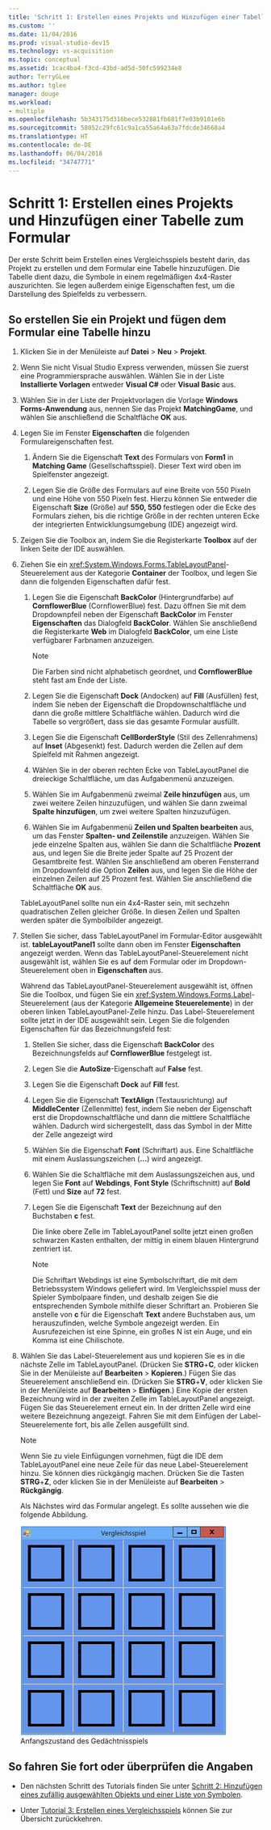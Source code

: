 ```yaml
---
title: 'Schritt 1: Erstellen eines Projekts und Hinzufügen einer Tabelle zum Formular'
ms.custom: ''
ms.date: 11/04/2016
ms.prod: visual-studio-dev15
ms.technology: vs-acquisition
ms.topic: conceptual
ms.assetid: 1cac4ba4-f3cd-43bd-ad5d-50fc599234e8
author: TerryGLee
ms.author: tglee
manager: douge
ms.workload:
- multiple
ms.openlocfilehash: 5b343175d316bece532881fb681f7e03b9101e6b
ms.sourcegitcommit: 58052c29fc61c9a1ca55a64a63a7fdcde34668a4
ms.translationtype: HT
ms.contentlocale: de-DE
ms.lasthandoff: 06/04/2018
ms.locfileid: "34747771"
---
```

# <a name="step-1-create-a-project-and-add-a-table-to-your-form"></a>Schritt 1: Erstellen eines Projekts und Hinzufügen einer Tabelle zum Formular
Der erste Schritt beim Erstellen eines Vergleichsspiels besteht darin, das Projekt zu erstellen und dem Formular eine Tabelle hinzuzufügen. Die Tabelle dient dazu, die Symbole in einem regelmäßigen 4x4-Raster auszurichten. Sie legen außerdem einige Eigenschaften fest, um die Darstellung des Spielfelds zu verbessern.

## <a name="to-create-a-project-and-add-a-table-to-your-form"></a>So erstellen Sie ein Projekt und fügen dem Formular eine Tabelle hinzu

1.  Klicken Sie in der Menüleiste auf **Datei** > **Neu** > **Projekt**.

2.  Wenn Sie nicht Visual Studio Express verwenden, müssen Sie zuerst eine Programmiersprache auswählen. Wählen Sie in der Liste **Installierte Vorlagen** entweder **Visual C#** oder **Visual Basic** aus.

3.  Wählen Sie in der Liste der Projektvorlagen die Vorlage **Windows Forms-Anwendung** aus, nennen Sie das Projekt **MatchingGame**, und wählen Sie anschließend die Schaltfläche **OK** aus.

4.  Legen Sie im Fenster **Eigenschaften** die folgenden Formulareigenschaften fest.

    1.  Ändern Sie die Eigenschaft **Text** des Formulars von **Form1** in **Matching Game** (Gesellschaftsspiel). Dieser Text wird oben im Spielfenster angezeigt.

    2.  Legen Sie die Größe des Formulars auf eine Breite von 550 Pixeln und eine Höhe von 550 Pixeln fest. Hierzu können Sie entweder die Eigenschaft **Size** (Größe) auf **550, 550** festlegen oder die Ecke des Formulars ziehen, bis die richtige Größe in der rechten unteren Ecke der integrierten Entwicklungsumgebung (IDE) angezeigt wird.

5.  Zeigen Sie die Toolbox an, indem Sie die Registerkarte **Toolbox** auf der linken Seite der IDE auswählen.

6.  Ziehen Sie ein <xref:System.Windows.Forms.TableLayoutPanel>-Steuerelement aus der Kategorie **Container** der Toolbox, und legen Sie dann die folgenden Eigenschaften dafür fest.

    1.  Legen Sie die Eigenschaft **BackColor** (Hintergrundfarbe) auf **CornflowerBlue** (CornflowerBlue) fest. Dazu öffnen Sie mit dem Dropdownpfeil neben der Eigenschaft **BackColor** im Fenster **Eigenschaften** das Dialogfeld **BackColor**.  Wählen Sie anschließend die Registerkarte **Web** im Dialogfeld **BackColor**, um eine Liste verfügbarer Farbnamen anzuzeigen.

        > [!NOTE]
        >  Die Farben sind nicht alphabetisch geordnet, und **CornflowerBlue** steht fast am Ende der Liste.

    2.  Legen Sie die Eigenschaft **Dock** (Andocken) auf **Fill** (Ausfüllen) fest, indem Sie neben der Eigenschaft die Dropdownschaltfläche und dann die große mittlere Schaltfläche wählen. Dadurch wird die Tabelle so vergrößert, dass sie das gesamte Formular ausfüllt.

    3.  Legen Sie die Eigenschaft **CellBorderStyle** (Stil des Zellenrahmens) auf **Inset** (Abgesenkt) fest. Dadurch werden die Zellen auf dem Spielfeld mit Rahmen angezeigt.

    4.  Wählen Sie in der oberen rechten Ecke von TableLayoutPanel die dreieckige Schaltfläche, um das Aufgabenmenü anzuzeigen.

    5.  Wählen Sie im Aufgabenmenü zweimal **Zeile hinzufügen** aus, um zwei weitere Zeilen hinzuzufügen, und wählen Sie dann zweimal **Spalte hinzufügen**, um zwei weitere Spalten hinzuzufügen.

    6.  Wählen Sie im Aufgabenmenü **Zeilen und Spalten bearbeiten** aus, um das Fenster **Spalten- und Zeilenstile** anzuzeigen. Wählen Sie jede einzelne Spalten aus, wählen Sie dann die Schaltfläche **Prozent** aus, und legen Sie die Breite jeder Spalte auf 25 Prozent der Gesamtbreite fest. Wählen Sie anschließend am oberen Fensterrand im Dropdownfeld die Option **Zeilen** aus, und legen Sie die Höhe der einzelnen Zeilen auf 25 Prozent fest. Wählen Sie anschließend die Schaltfläche **OK** aus.

     TableLayoutPanel sollte nun ein 4x4-Raster sein, mit sechzehn quadratischen Zellen gleicher Größe. In diesen Zeilen und Spalten werden später die Symbolbilder angezeigt.

7.  Stellen Sie sicher, dass TableLayoutPanel im Formular-Editor ausgewählt ist. **tableLayoutPanel1** sollte dann oben im Fenster **Eigenschaften** angezeigt werden. Wenn das TableLayoutPanel-Steuerelement nicht ausgewählt ist, wählen Sie es auf dem Formular oder im Dropdown-Steuerelement oben in **Eigenschaften** aus.

     Während das TableLayoutPanel-Steuerelement ausgewählt ist, öffnen Sie die Toolbox, und fügen Sie ein <xref:System.Windows.Forms.Label>-Steuerelement (aus der Kategorie **Allgemeine Steuerelemente**) in der oberen linken TableLayoutPanel-Zelle hinzu. Das Label-Steuerelement sollte jetzt in der IDE ausgewählt sein. Legen Sie die folgenden Eigenschaften für das Bezeichnungsfeld fest:

    1.  Stellen Sie sicher, dass die Eigenschaft **BackColor** des Bezeichnungsfelds auf **CornflowerBlue** festgelegt ist.

    2.  Legen Sie die **AutoSize**-Eigenschaft auf **False** fest.

    3.  Legen Sie die Eigenschaft **Dock** auf **Fill** fest.

    4.  Legen Sie die Eigenschaft **TextAlign** (Textausrichtung) auf **MiddleCenter** (Zellenmitte) fest, indem Sie neben der Eigenschaft erst die Dropdownschaltfläche und dann die mittlere Schaltfläche wählen. Dadurch wird sichergestellt, dass das Symbol in der Mitte der Zelle angezeigt wird

    5.  Wählen Sie die Eigenschaft **Font** (Schriftart) aus. Eine Schaltfläche mit einem Auslassungszeichen (**…**) wird angezeigt.

    6.  Wählen Sie die Schaltfläche mit dem Auslassungszeichen aus, und legen Sie **Font** auf **Webdings**, **Font Style** (Schriftschnitt) auf **Bold** (Fett) und **Size** auf **72** fest.

    7.  Legen Sie die Eigenschaft **Text** der Bezeichnung auf den Buchstaben **c** fest.

         Die linke obere Zelle im TableLayoutPanel sollte jetzt einen großen schwarzen Kasten enthalten, der mittig in einem blauen Hintergrund zentriert ist.

        > [!NOTE]
        >  Die Schriftart Webdings ist eine Symbolschriftart, die mit dem Betriebssystem Windows geliefert wird. Im Vergleichsspiel muss der Spieler Symbolpaare finden, und deshalb zeigen Sie die entsprechenden Symbole mithilfe dieser Schriftart an. Probieren Sie anstelle von **c** für die Eigenschaft **Text** andere Buchstaben aus, um herauszufinden, welche Symbole angezeigt werden. Ein Ausrufezeichen ist eine Spinne, ein großes N ist ein Auge, und ein Komma ist eine Chilischote.

8.  Wählen Sie das Label-Steuerelement aus und kopieren Sie es in die nächste Zelle im TableLayoutPanel. (Drücken Sie **STRG**+**C**, oder klicken Sie in der Menüleiste auf **Bearbeiten** > **Kopieren**.) Fügen Sie das Steuerelement anschließend ein. (Drücken Sie **STRG**+**V**, oder klicken Sie in der Menüleiste auf **Bearbeiten** > **Einfügen**.) Eine Kopie der ersten Bezeichnung wird in der zweiten Zelle im TableLayoutPanel angezeigt. Fügen Sie das Steuerelement erneut ein. In der dritten Zelle wird eine weitere Bezeichnung angezeigt. Fahren Sie mit dem Einfügen der Label-Steuerelemente fort, bis alle Zellen ausgefüllt sind.

    > [!NOTE]
    >  Wenn Sie zu viele Einfügungen vornehmen, fügt die IDE dem TableLayoutPanel eine neue Zeile für das neue Label-Steuerelement hinzu. Sie können dies rückgängig machen. Drücken Sie die Tasten **STRG**+**Z**, oder klicken Sie in der Menüleiste auf **Bearbeiten** > **Rückgängig**.

     Als Nächstes wird das Formular angelegt. Es sollte aussehen wie die folgende Abbildung.

     ![Anfangszustand des Gedächtnisspiels](../ide/media/express_tut4step1.png) Anfangszustand des Gedächtnisspiels

## <a name="to-continue-or-review"></a>So fahren Sie fort oder überprüfen die Angaben

-   Den nächsten Schritt des Tutorials finden Sie unter [Schritt 2: Hinzufügen eines zufällig ausgewählten Objekts und einer Liste von Symbolen](../ide/step-2-add-a-random-object-and-a-list-of-icons.md).

-   Unter [Tutorial 3: Erstellen eines Vergleichsspiels](../ide/tutorial-3-create-a-matching-game.md) können Sie zur Übersicht zurückkehren.
